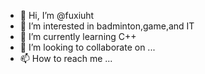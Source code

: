 - 👋 Hi, I’m @fuxiuht
- 👀 I’m interested in badminton,game,and IT
- 🌱 I’m currently learning C++
- 💞️ I’m looking to collaborate on ...
- 📫 How to reach me ...

<!---
fuxiuht/fuxiuht is a ✨ special ✨ repository because its `README.md` (this file) appears on your GitHub profile.
You can click the Preview link to take a look at your changes.
--->
